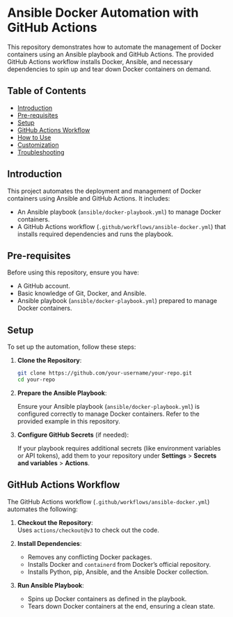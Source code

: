 # Ansible Docker Automation with GitHub Actions

This repository demonstrates how to automate the management of Docker containers using an Ansible playbook and GitHub Actions. The provided GitHub Actions workflow installs Docker, Ansible, and necessary dependencies to spin up and tear down Docker containers on demand.

## Table of Contents

- [Introduction](#introduction)
- [Pre-requisites](#pre-requisites)
- [Setup](#setup)
- [GitHub Actions Workflow](#github-actions-workflow)
- [How to Use](#how-to-use)
- [Customization](#customization)
- [Troubleshooting](#troubleshooting)

## Introduction

This project automates the deployment and management of Docker containers using Ansible and GitHub Actions. It includes:

- An Ansible playbook (`ansible/docker-playbook.yml`) to manage Docker containers.
- A GitHub Actions workflow (`.github/workflows/ansible-docker.yml`) that installs required dependencies and runs the playbook.

## Pre-requisites

Before using this repository, ensure you have:

- A GitHub account.
- Basic knowledge of Git, Docker, and Ansible.
- Ansible playbook (`ansible/docker-playbook.yml`) prepared to manage Docker containers.

## Setup

To set up the automation, follow these steps:

1. **Clone the Repository**:

   ```bash
   git clone https://github.com/your-username/your-repo.git
   cd your-repo
2. **Prepare the Ansible Playbook**:

   Ensure your Ansible playbook (`ansible/docker-playbook.yml`) is configured correctly to manage Docker containers. Refer to the provided example in this repository.

3. **Configure GitHub Secrets** (if needed):

   If your playbook requires additional secrets (like environment variables or API tokens), add them to your repository under **Settings** > **Secrets and variables** > **Actions**.

## GitHub Actions Workflow

The GitHub Actions workflow (`.github/workflows/ansible-docker.yml`) automates the following:

1. **Checkout the Repository**:  
   Uses `actions/checkout@v3` to check out the code.

2. **Install Dependencies**:
   - Removes any conflicting Docker packages.
   - Installs Docker and `containerd` from Docker’s official repository.
   - Installs Python, pip, Ansible, and the Ansible Docker collection.

3. **Run Ansible Playbook**:
   - Spins up Docker containers as defined in the playbook.
   - Tears down Docker containers at the end, ensuring a clean state.

